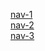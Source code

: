 [nav-1](https://hypernylium.github.io/Cool-Navs/nav-1/)\
[nav-2](https://hypernylium.github.io/Cool-Navs/nav-2/)\
[nav-3](https://hypernylium.github.io/Cool-Navs/nav-3/)
